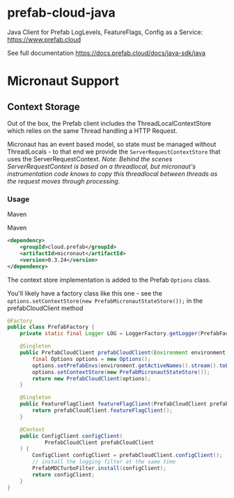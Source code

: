 # prefab-cloud-java
Java Client for Prefab LogLevels, FeatureFlags, Config as a Service: https://www.prefab.cloud

See full documentation https://docs.prefab.cloud/docs/java-sdk/java

# Micronaut Support

## Context Storage

Out of the box, the Prefab client includes the ThreadLocalContextStore which relies on the same Thread handling a HTTP Request. 

Micronaut has an event based model, so state must be managed without ThreadLocals - to that end we provide the `ServerRequestContextStore` that uses the ServerRequestContext. 
_Note: Behind the scenes ServerRequestContext is based on a threadlocal, but micronaut's instrumentation code knows to copy this threadlocal between threads as the request moves through processing._

### Usage

Maven

Maven
```xml
<dependency>
    <groupId>cloud.prefab</groupId>
    <artifactId>micronaut</artifactId>
    <version>0.3.24</version>
</dependency>
```

The context store implementation is added to the Prefab `Options` class.

You'll likely have a factory class like this one - see the `options.setContextStore(new PrefabMicronautStateStore());` in the prefabCloudClient method

```java
@Factory
public class PrefabFactory {
    private static final Logger LOG = LoggerFactory.getLogger(PrefabFactory.class);

    @Singleton
    public PrefabCloudClient prefabCloudClient(Environment environment) {
        final Options options = new Options();
        options.setPrefabEnvs(environment.getActiveNames().stream().toList());
        options.setContextStore(new PrefabMicronautStateStore());
        return new PrefabCloudClient(options);
    }

    @Singleton
    public FeatureFlagClient featureFlagClient(PrefabCloudClient prefabCloudClient) {
        return prefabCloudClient.featureFlagClient();
    }

    @Context
    public ConfigClient configClient(
            PrefabCloudClient prefabCloudClient
    ) {
        ConfigClient configClient = prefabCloudClient.configClient();
        // install the logging filter at the same time
        PrefabMDCTurboFilter.install(configClient);
        return configClient;
    }
}
```

